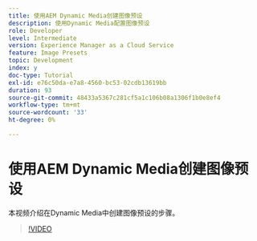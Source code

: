 ```yaml
---
title: 使用AEM Dynamic Media创建图像预设
description: 使用Dynamic Media配置图像预设
role: Developer
level: Intermediate
version: Experience Manager as a Cloud Service
feature: Image Presets
topic: Development
index: y
doc-type: Tutorial
exl-id: e76c50da-e7a8-4560-bc53-02cdb13619bb
duration: 93
source-git-commit: 48433a5367c281cf5a1c106b08a1306f1b0e8ef4
workflow-type: tm+mt
source-wordcount: '33'
ht-degree: 0%

---
```


# 使用AEM Dynamic Media创建图像预设

本视频介绍在Dynamic Media中创建图像预设的步骤。

>[!VIDEO](https://video.tv.adobe.com/v/3418238?quality=12&learn=on&captions=chi_hans)
